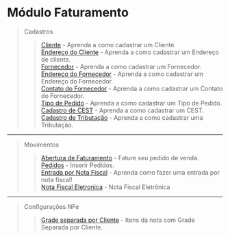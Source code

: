 # Módulo Faturamento

> Cadastros
>> [Cliente](/modulos/faturamento/cadastro/cadastro-cliente.md) - Aprenda a como cadastrar um Cliente.  
>> [Endereço do Cliente](/modulos/faturamento/cadastro/cadastro-cliente/#cadastrando-endereco-do-cliente) - Aprenda a como cadastrar um Endereço de cliente.  
>> [Fornecedor](/modulos/faturamento/cadastro/cadastro-fornecedor.md) - Aprenda a como cadastrar um Fornecedor.  
>> [Endereço do Fornecedor](/modulos/faturamento/cadastro/cadastro-fornecedor/#cadastrando-endereco-do-fornecedor) - Aprenda a como cadastrar um Endereço do Fornecedor.   
>> [Contato do Fornecedor](/modulos/faturamento/cadastro/cadastro-fornecedor/#cadastrando-contatos-do-cliente) - Aprenda a como cadastrar um Contato do Fornecedor.  
>> [Tipo de Pedido](/modulos/faturamento/cadastro/cadastro-tipo-pedido.md) - Aprenda a como cadastrar um Tipo de Pedido.  
>> [Cadastro de CEST](/modulos/faturamento/cadastro/cadastro-cest.md) - Aprenda a como cadastrar um CEST.  
>> [Cadastro de Tributação](/modulos/faturamento/cadastro/cadastro-tributacao.md) - Aprenda a como cadastrar uma Tributação.  

---

> Movimentos    
 >> [Abertura de Faturamento](/modulos/faturamento/movimentos/abertura-faturamento.md) - Fature seu pedido de venda.            
 >> [Pedidos](/modulos/faturamento/movimentos/inserir-pedidos/#faturamento) - Inserir Pedidos.     
 >> [Entrada por Nota Fiscal](/modulos/faturamento/movimentos/entrada-por-nota-fiscal/#entrada-por-nota-fiscal) - Aprenda como fazer uma entrada por nota fiscal!    
 >> [Nota Fiscal Eletronica](/modulos/faturamento/movimentos/nota-fiscal-eletronica) - Nota Fiscal Eletrônica 
---

> Configurações NFe
>> [Grade separada por Cliente](/modulos/faturamento/cadastro/cadastro-cliente/#grade-separada-na-nfe-por-cliente) - Itens da nota com Grade Separada por Cliente.